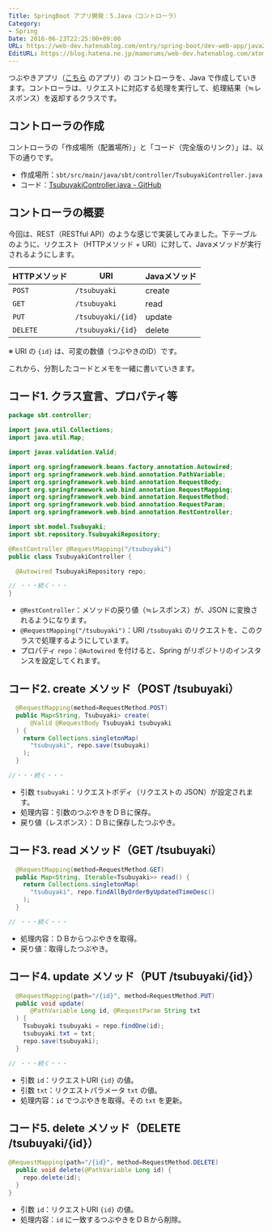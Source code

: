 ```yaml
---
Title: SpringBoot アプリ開発：5.Java（コントローラ）
Category:
- Spring
Date: 2016-06-23T22:25:00+09:00
URL: https://web-dev.hatenablog.com/entry/spring-boot/dev-web-app/java2
EditURL: https://blog.hatena.ne.jp/mamorums/web-dev.hatenablog.com/atom/entry/10328749687179183195
---
```


つぶやきアプリ（[こちら](/entry/spring-boot/dev-web-app/overview) のアプリ）の コントローラを、Java で作成していきます。コントローラは、リクエストに対応する処理を実行して、処理結果（≒レスポンス）を返却するクラスです。


## コントローラの作成
コントローラの「作成場所（配置場所）」と「コード（完全版のリンク）」は、以下の通りです。

- 作成場所：`sbt/src/main/java/sbt/controller/TsubuyakiController.java`
- コード：[TsubuyakiController.java - GitHub](https://github.com/mamorum/blog/tree/master/code/sbt/src/main/java/sbt/controller/TsubuyakiController.java) 


## コントローラの概要
今回は、REST（RESTful API）のような感じで実装してみました。下テーブルのように、リクエスト（HTTPメソッド + URI）に対して、Javaメソッドが実行されるようにします。

| HTTPメソッド | URI                    | Javaメソッド |
|----------------|---------------------|---------------|
| `POST`        | `/tsubuyaki`        | create          |
| `GET`          | `/tsubuyaki`        | read            |
| `PUT`          | `/tsubuyaki/{id}` | update         |
| `DELETE`     | `/tsubuyaki/{id}` | delete          |

※ URI の `{id}` は、可変の数値（つぶやきのID）です。

これから、分割したコードとメモを一緒に書いていきます。


## コード1. クラス宣言、プロパティ等
```java
package sbt.controller;

import java.util.Collections;
import java.util.Map;

import javax.validation.Valid;

import org.springframework.beans.factory.annotation.Autowired;
import org.springframework.web.bind.annotation.PathVariable;
import org.springframework.web.bind.annotation.RequestBody;
import org.springframework.web.bind.annotation.RequestMapping;
import org.springframework.web.bind.annotation.RequestMethod;
import org.springframework.web.bind.annotation.RequestParam;
import org.springframework.web.bind.annotation.RestController;

import sbt.model.Tsubuyaki;
import sbt.repository.TsubuyakiRepository;

@RestController @RequestMapping("/tsubuyaki")
public class TsubuyakiController {

  @Autowired TsubuyakiRepository repo;

// ・・・続く・・・
}
```

- `@RestController`：メソッドの戻り値（≒レスポンス）が、JSON に変換されるようになります。
- `@RequestMapping("/tsubuyaki")`：URI `/tsubuyaki` のリクエストを、このクラスで処理するようにしています。
- プロパティ `repo`：`@Autowired` を付けると、Spring がリポジトリのインスタンスを設定してくれます。


## コード2. create メソッド（POST /tsubuyaki）

```java
  @RequestMapping(method=RequestMethod.POST)
  public Map<String, Tsubuyaki> create(
      @Valid @RequestBody Tsubuyaki tsubuyaki
  ) {
    return Collections.singletonMap(
      "tsubuyaki", repo.save(tsubuyaki)
    );
  }

//・・・続く・・・
```

- 引数 `tsubuyaki`：リクエストボディ（リクエストの JSON）が設定されます。
- 処理内容：引数のつぶやきをＤＢに保存。
- 戻り値（レスポンス）：ＤＢに保存したつぶやき。


## コード3. read メソッド（GET /tsubuyaki）
```java
  @RequestMapping(method=RequestMethod.GET)
  public Map<String, Iterable<Tsubuyaki>> read() {
    return Collections.singletonMap(
      "tsubuyaki", repo.findAllByOrderByUpdatedTimeDesc()
    );
  }

// ・・・続く・・・
```

- 処理内容：ＤＢからつぶやきを取得。
- 戻り値：取得したつぶやき。


## コード4. update メソッド（PUT /tsubuyaki/{id}）
```java
  @RequestMapping(path="/{id}", method=RequestMethod.PUT)
  public void update(
      @PathVariable Long id, @RequestParam String txt
  ) {
    Tsubuyaki tsubuyaki = repo.findOne(id);
    tsubuyaki.txt = txt;
    repo.save(tsubuyaki);
  }

// ・・・続く・・・
```

- 引数 `id`：リクエストURI `{id}` の値。
- 引数 `txt`：リクエストパラメータ `txt` の値。
- 処理内容：`id` でつぶやきを取得。その `txt` を更新。


## コード5. delete メソッド（DELETE /tsubuyaki/{id}）
```java
@RequestMapping(path="/{id}", method=RequestMethod.DELETE)
  public void delete(@PathVariable Long id) {
    repo.delete(id);
  }
}
```

- 引数 `id`：リクエストURI `{id}` の値。
- 処理内容：`id` に一致するつぶやきをＤＢから削除。
